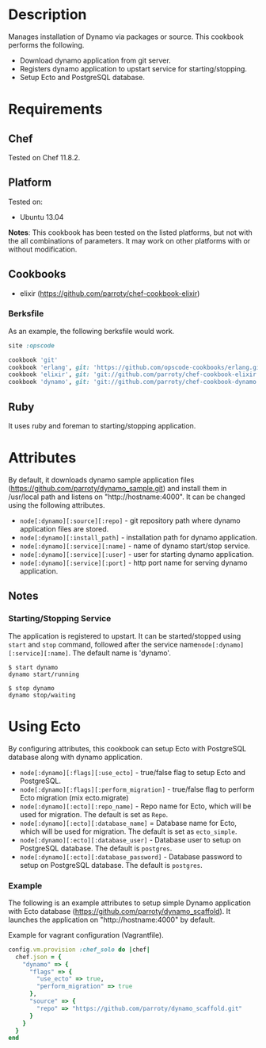 Description
===========

Manages installation of Dynamo via packages or source.
This cookbook performs the following.
- Download dynamo application from git server.
- Registers dynamo application to upstart service for starting/stopping.
- Setup Ecto and PostgreSQL database.

Requirements
============

## Chef

Tested on Chef 11.8.2.

## Platform

Tested on:

* Ubuntu 13.04

**Notes**: This cookbook has been tested on the listed platforms, but not with the all combinations of parameters. It may work on other platforms with or without modification.

## Cookbooks

* elixir (https://github.com/parroty/chef-cookbook-elixir)

### Berksfile
As an example, the following berksfile would work.

```ruby
site :opscode

cookbook 'git'
cookbook 'erlang', git: 'https://github.com/opscode-cookbooks/erlang.git'
cookbook 'elixir', git: 'git://github.com/parroty/chef-cookbook-elixir.git'
cookbook 'dynamo', git: 'git://github.com/parroty/chef-cookbook-dynamo.git'
```

## Ruby
It uses ruby and foreman to starting/stopping application.

Attributes
==========
By default, it downloads dynamo sample application files (https://github.com/parroty/dynamo_sample.git) and install them in /usr/local path and listens on "http://hostname:4000". It can be changed using the following attributes.

* `node[:dynamo][:source][:repo]` - git repository path where dynamo application files are stored.
* `node[:dynamo][:install_path]` - installation path for dynamo application.
* `node[:dynamo][:service][:name]` - name of dynamo start/stop service.
* `node[:dynamo][:service][:user]` - user for starting dynamo application.
* `node[:dynamo][:service][:port]` - http port name for serving dynamo application.

## Notes
### Starting/Stopping Service
The application is registered to upstart. It can be started/stopped using `start` and `stop` command, followed after the service name`node[:dynamo][:service][:name]`. The default name is 'dynamo'.

```Shell
$ start dynamo
dynamo start/running

$ stop dynamo
dynamo stop/waiting
```

Using Ecto
==========
By configuring attributes, this cookbook can setup Ecto with PostgreSQL database along with dynamo application.

* `node[:dynamo][:flags][:use_ecto]` - true/false flag to setup Ecto and PostgreSQL.
* `node[:dynamo][:flags][:perform_migration]` - true/false flag to perform Ecto migration (mix ecto.migrate)
* `node[:dynamo][:ecto][:repo_name]` - Repo name for Ecto, which will be used for migration. The default is set as `Repo`.
* `node[:dynamo][:ecto][:database_name]` = Database name for Ecto, which will be used for migration. The default is set as `ecto_simple`.
* `node[:dynamo][:ecto][:database_user]` - Database user to setup on PostgreSQL database. The default is `postgres`.
* `node[:dynamo][:ecto][:database_password]` - Database password to setup on PostgreSQL database. The default is `postgres`.


### Example
The following is an example attributes to setup simple Dynamo application with Ecto database (https://github.com/parroty/dynamo_scaffold). It launches the application on "http://hostname:4000" by default.

Example for vagrant configuration (Vagrantfile).

```ruby
config.vm.provision :chef_solo do |chef|
  chef.json = {
    "dynamo" => {
      "flags" => {
        "use_ecto" => true,
        "perform_migration" => true
      },
      "source" => {
        "repo" => "https://github.com/parroty/dynamo_scaffold.git"
      }
    }
  }
end
```
